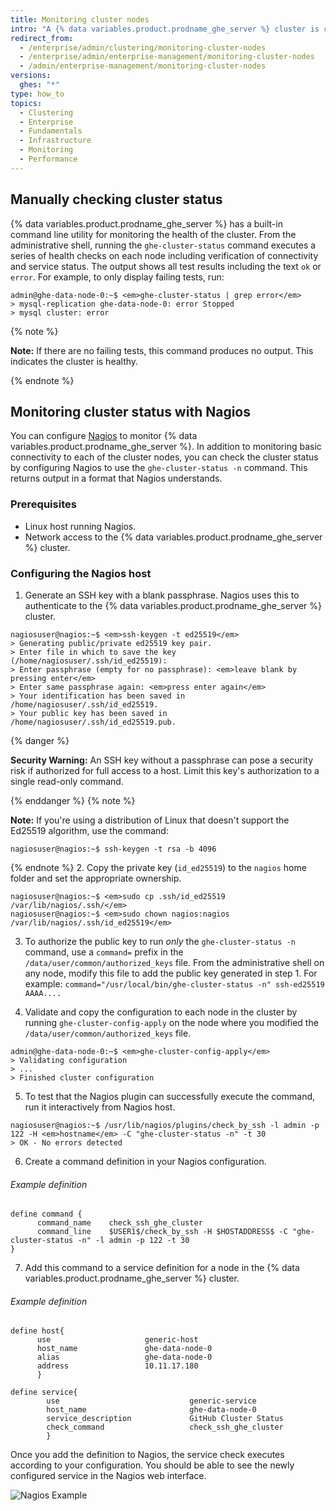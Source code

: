 ```yaml
---
title: Monitoring cluster nodes
intro: "A {% data variables.product.prodname_ghe_server %} cluster is comprised of redundant services that are distributed across two or more nodes. If an individual service or an entire node were to fail, it should not be immediately apparent to users of the cluster. However since performance and redundancy are affected, it is important to monitor the health of a {% data variables.product.prodname_ghe_server %} cluster."
redirect_from:
  - /enterprise/admin/clustering/monitoring-cluster-nodes
  - /enterprise/admin/enterprise-management/monitoring-cluster-nodes
  - /admin/enterprise-management/monitoring-cluster-nodes
versions:
  ghes: "*"
type: how_to
topics:
  - Clustering
  - Enterprise
  - Fundamentals
  - Infrastructure
  - Monitoring
  - Performance
---
```


## Manually checking cluster status

{% data variables.product.prodname_ghe_server %} has a built-in command line utility for monitoring the health of the cluster. From the administrative shell, running the `ghe-cluster-status` command executes a series of health checks on each node including verification of connectivity and service status. The output shows all test results including the text `ok` or `error`. For example, to only display failing tests, run:

```shell
admin@ghe-data-node-0:~$ <em>ghe-cluster-status | grep error</em>
> mysql-replication ghe-data-node-0: error Stopped
> mysql cluster: error
```

{% note %}

**Note:** If there are no failing tests, this command produces no output. This indicates the cluster is healthy.

{% endnote %}

## Monitoring cluster status with Nagios

You can configure [Nagios](https://www.nagios.org/) to monitor {% data variables.product.prodname_ghe_server %}. In addition to monitoring basic connectivity to each of the cluster nodes, you can check the cluster status by configuring Nagios to use the `ghe-cluster-status -n` command. This returns output in a format that Nagios understands.

### Prerequisites

- Linux host running Nagios.
- Network access to the {% data variables.product.prodname_ghe_server %} cluster.

### Configuring the Nagios host

1. Generate an SSH key with a blank passphrase. Nagios uses this to authenticate to the {% data variables.product.prodname_ghe_server %} cluster.

```shell
nagiosuser@nagios:~$ <em>ssh-keygen -t ed25519</em>
> Generating public/private ed25519 key pair.
> Enter file in which to save the key (/home/nagiosuser/.ssh/id_ed25519):
> Enter passphrase (empty for no passphrase): <em>leave blank by pressing enter</em>
> Enter same passphrase again: <em>press enter again</em>
> Your identification has been saved in /home/nagiosuser/.ssh/id_ed25519.
> Your public key has been saved in /home/nagiosuser/.ssh/id_ed25519.pub.
```

{% danger %}

**Security Warning:** An SSH key without a passphrase can pose a security risk if authorized for full access to a host. Limit this key's authorization to a single read-only command.

{% enddanger %}
{% note %}

**Note:** If you're using a distribution of Linux that doesn't support the Ed25519 algorithm, use the command:

```shell
nagiosuser@nagios:~$ ssh-keygen -t rsa -b 4096
```

{% endnote %} 2. Copy the private key (`id_ed25519`) to the `nagios` home folder and set the appropriate ownership.

```shell
nagiosuser@nagios:~$ <em>sudo cp .ssh/id_ed25519 /var/lib/nagios/.ssh/</em>
nagiosuser@nagios:~$ <em>sudo chown nagios:nagios /var/lib/nagios/.ssh/id_ed25519</em>
```

3. To authorize the public key to run _only_ the `ghe-cluster-status -n` command, use a `command=` prefix in the `/data/user/common/authorized_keys` file. From the administrative shell on any node, modify this file to add the public key generated in step 1. For example: `command="/usr/local/bin/ghe-cluster-status -n" ssh-ed25519 AAAA....`

4. Validate and copy the configuration to each node in the cluster by running `ghe-cluster-config-apply` on the node where you modified the `/data/user/common/authorized_keys` file.

```shell
admin@ghe-data-node-0:~$ <em>ghe-cluster-config-apply</em>
> Validating configuration
> ...
> Finished cluster configuration
```

5. To test that the Nagios plugin can successfully execute the command, run it interactively from Nagios host.

```shell
nagiosuser@nagios:~$ /usr/lib/nagios/plugins/check_by_ssh -l admin -p 122 -H <em>hostname</em> -C "ghe-cluster-status -n" -t 30
> OK - No errors detected
```

6. Create a command definition in your Nagios configuration.

###### Example definition

```
define command {
      command_name    check_ssh_ghe_cluster
      command_line    $USER1$/check_by_ssh -H $HOSTADDRESS$ -C "ghe-cluster-status -n" -l admin -p 122 -t 30
}
```

7. Add this command to a service definition for a node in the {% data variables.product.prodname_ghe_server %} cluster.

###### Example definition

```
define host{
      use                     generic-host
      host_name               ghe-data-node-0
      alias                   ghe-data-node-0
      address                 10.11.17.180
      }

define service{
        use                             generic-service
        host_name                       ghe-data-node-0
        service_description             GitHub Cluster Status
        check_command                   check_ssh_ghe_cluster
        }
```

Once you add the definition to Nagios, the service check executes according to your configuration. You should be able to see the newly configured service in the Nagios web interface.

![Nagios Example](/assets/images/enterprise/cluster/nagios-example.png)
